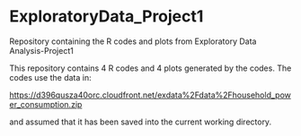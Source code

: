 # ExploratoryData_Project1
Repository containing the R codes and plots from Exploratory Data Analysis-Project1

This repository contains 4 R codes and 4 plots generated by the codes. The codes use the data in: 

https://d396qusza40orc.cloudfront.net/exdata%2Fdata%2Fhousehold_power_consumption.zip 

and assumed that it has been saved into the current working directory.
